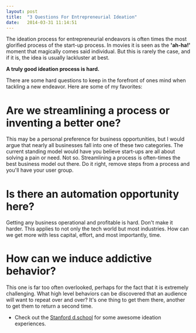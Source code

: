 ```yaml
---
layout: post
title:  "3 Questions For Entrepreneurial Ideation"
date:   2014-03-31 11:14:51
---
```


The ideation process for entrepreneurial endeavors is often times the most glorified process of the start-up process. In movies it is seen as the **'ah-ha!'** moment that magically comes said individual. But this is rarely the case, and if it is, the idea is usually lackluster at best.

**A truly good ideation process is hard.**

There are some hard questions to keep in the forefront of ones mind when tackling a new endeavor. Here are some of my favorites:

# Are we streamlining a process or inventing a better one?

This may be a personal preference for business opportunities, but I would argue that nearly all businesses fall into one of these two categories. The current standing model would have you believe start-ups are all about solving a pain or need. Not so. Streamlining a process is often-times the best business model out there. Do it right, remove steps from a process and you'll have your user group.

# Is there an automation opportunity here?

Getting any business operational and profitable is hard. Don't make it harder. This applies to not only the tech world but most industries. How can we get more with less capital, effort, and most importantly, time.

# How can we induce addictive behavior?

This one is far too often overlooked, perhaps for the fact that it is extremely challenging. What high level behaviors can be discovered that an audience will want to repeat over and over? It's one thing to get them there, another to get them to return a second time.  

* Check out the <a href="http://dschool.stanford.edu/">Stanford d.school</a> for some awesome ideation experiences.

